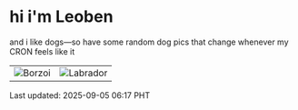 # hi i'm Leoben

and i like dogs—so have some random dog pics that change whenever my CRON feels like it

|  |  |
|--------|----------|
| ![Borzoi](https://random-dog-vercel.vercel.app/api/random-borzoi?v=1757024257) | ![Labrador](https://random-dog-vercel.vercel.app/api/random-labrador?v=1757024257) |

Last updated: 2025-09-05 06:17 PHT
